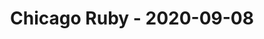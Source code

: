 ---
layout: post
title: Chicago Ruby - 2020-09-08
datetime: '2020-09-08 18:00:00 -0500'
name: Chicago Ruby
external_url: https://www.meetup.com/ChicagoRuby/events/blqqcqybcmbcb/
online_event: true
year_month: 2020-09
---